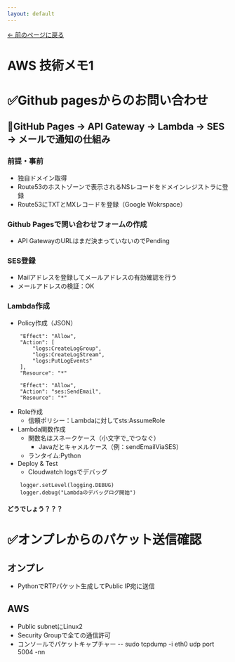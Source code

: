 ```yaml
---
layout: default
---
```

[← 前のページに戻る](/index.html)
# AWS 技術メモ1
# ✅Github pagesからのお問い合わせ
## 🔹GitHub Pages → API Gateway → Lambda → SES → メールで通知の仕組み
### 前提・事前
- 独自ドメイン取得
- Route53のホストゾーンで表示されるNSレコードをドメインレジストラに登録
- Route53にTXTとMXレコードを登録（Google Wokrspace）
### Github Pagesで問い合わせフォームの作成
- API GatewayのURLはまだ決まっていないのでPending
### SES登録
- Mailアドレスを登録してメールアドレスの有効確認を行う
- メールアドレスの検証：OK
### Lambda作成
- Policy作成（JSON）
~~~
    "Effect": "Allow",
    "Action": [
        "logs:CreateLogGroup",
        "logs:CreateLogStream",
        "logs:PutLogEvents"
    ],
    "Resource": "*"

    "Effect": "Allow",
    "Action": "ses:SendEmail",
    "Resource": "*"
~~~
- Role作成
  - 信頼ポリシー：Lambdaに対してsts:AssumeRole
- Lambda関数作成
  - 関数名はスネークケース（小文字で_でつなぐ）
    - Javaだとキャメルケース（例：sendEmailViaSES）
  - ランタイム:Python
- Deploy & Test
  - Cloudwatch logsでデバッグ
~~~
    logger.setLevel(logging.DEBUG)
    logger.debug("Lambdaのデバッグログ開始")
~~~
#### どうでしょう？？？

# ✅オンプレからのパケット送信確認
## オンプレ
- PythonでRTPパケット生成してPublic IP宛に送信
## AWS
- Public subnetにLinux2
- Security Groupで全ての通信許可
- コンソールでパケットキャプチャー
  -- sudo tcpdump -i eth0 udp port 5004 -nn
 
